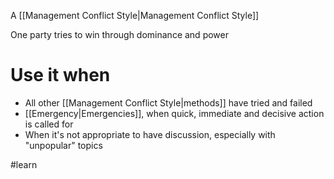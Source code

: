 A [[Management Conflict Style|Management Conflict Style]]

One party tries to win through dominance and power

# Use it when

- All other [[Management Conflict Style|methods]] have tried and failed
- [[Emergency|Emergencies]], when quick, immediate and decisive action is called for
- When it's not appropriate to have discussion, especially with "unpopular" topics

#learn 